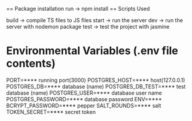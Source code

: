 == Package installation
run -> npm install 
==  Scripts Used

build -> compile TS files to JS files 
start -> run the server
dev   -> run the server with nodemon package
test -> test the project with jasmine


# Environmental Variables (.env file contents)
  PORT=**** running port(3000)
  POSTGRES_HOST=**** host(127.0.0.1)
  POSTGRES_DB=**** database (name)
  POSTGRES_DB_TEST=**** test database (name)
  POSTGRES_USER=**** database user name
  POSTGRES_PASSWORD=**** database password 
  ENV=**** 
  BCRYPT_PASSWORD=**** pepper
  SALT_ROUNDS=**** salt
  TOKEN_SECRET=**** secret token

  


